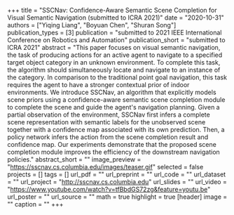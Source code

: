 +++ title = "SSCNav: Confidence-Aware Semantic Scene Completion for Visual Semantic Navigation (submitted to ICRA 2021)" date = "2020-10-31" authors = ["Yiqing Liang", "Boyuan Chen", "Shuran Song"] publication_types = [3] publication = "submitted to 2021 IEEE International Conference on Robotics and Automation" publication_short = "submitted to ICRA 2021" abstract = "This paper focuses on visual semantic navigation, the task of producing actions for an active agent to navigate to a specified target object category in an unknown environment. To complete this task, the algorithm should simultaneously locate and navigate to an instance of the category. In comparison to the traditional point goal navigation, this task requires the agent to have a stronger contextual prior of indoor environments. We introduce SSCNav, an algorithm that explicitly models scene priors using a confidence-aware semantic scene completion module to complete the scene and guide the agent's navigation planning. Given a partial observation of the environment, SSCNav first infers a complete scene representation with semantic labels for the unobserved scene together with a confidence map associated with its own prediction. Then, a policy network infers the action from the scene completion result and confidence map. Our experiments demonstrate that the proposed scene completion module improves the efficiency of the downstream navigation policies." abstract_short = "" image_preview = "https://sscnav.cs.columbia.edu/images/teaser.gif" selected = false projects = [] tags = [] url_pdf = "" url_preprint = "" url_code = "" url_dataset = "" url_project = "http://sscnav.cs.columbia.edu" url_slides = "" url_video = "https://www.youtube.com/watch?v=tfBbdGS72zg&feature=youtu.be" url_poster = "" url_source = "" math = true highlight = true [header] image = "" caption = "" +++

